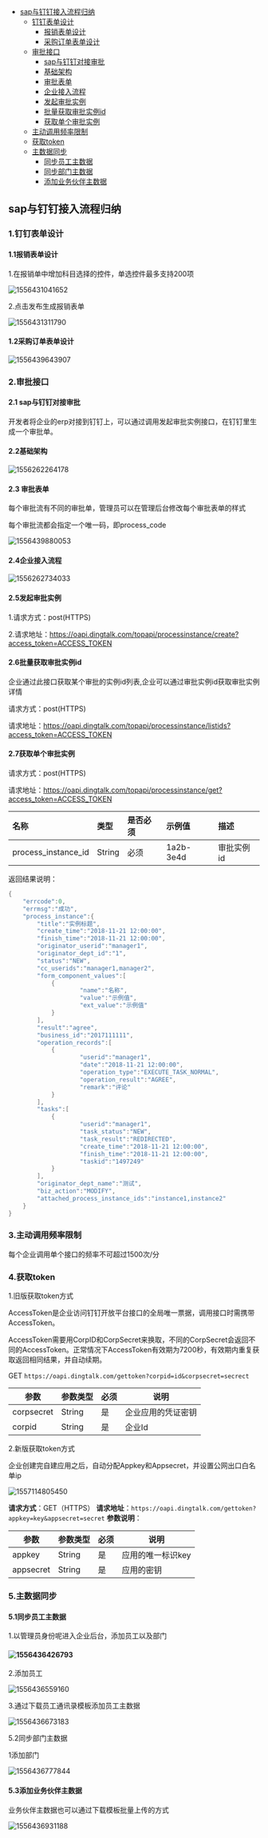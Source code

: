 + [sap与钉钉接入流程归纳](#sap与钉钉接入流程归纳)
    - [钉钉表单设计](#钉钉表单设计)
        + [报销表单设计](#报销表单设计)
        + [采购订单表单设计](#采购订单表单设计)
    - [审批接口](#审批接口)
        + [sap与钉钉对接审批](#sap与钉钉对接审批)
        + [基础架构](#基础架构)
        + [审批表单](#基础表单)
        + [企业接入流程](#企业接入流程)
        + [发起审批实例](#发起审批实例)
        + [批量获取审批实例id](#批量获取审批实例id)
        + [获取单个审批实例](#获取单个审批实例)
    - [主动调用频率限制](#主动调用频率限制)
    - [获取token](#获取token)
    - [主数据同步](#主数据同步)
        + [同步员工主数据](#同步员工主数据)
        + [同步部门主数据](#同步部门主数据)
        + [添加业务伙伴主数据](#添加业务伙伴主数据)
    



## sap与钉钉接入流程归纳

### 1.钉钉表单设计

#### 1.1报销表单设计

1.在报销单中增加科目选择的控件，单选控件最多支持200项

![1556431041652](assets/1556431041652.png)



2.点击发布生成报销表单

![1556431311790](assets/1556431311790.png)

#### 1.2采购订单表单设计

![1556439643907](assets/1556439643907.png)

### 2.审批接口

#### 2.1 sap与钉钉对接审批

开发者将企业的erp对接到钉钉上，可以通过调用发起审批实例接口，在钉钉里生成一个审批单。

#### 2.2基础架构

![1556262264178](assets/1556262264178.png)

#### 2.3 审批表单

每个审批流有不同的审批单，管理员可以在管理后台修改每个审批表单的样式

每个审批流都会指定一个唯一码，即process_code

![1556439880053](assets/1556439880053.png)



#### 2.4企业接入流程

![1556262734033](assets/1556262734033.png)

#### 2.5发起审批实例

1.请求方式：post(HTTPS)

2.请求地址：https://oapi.dingtalk.com/topapi/processinstance/create?access_token=ACCESS_TOKEN

#### 2.6批量获取审批实例id

企业通过此接口获取某个审批的实例id列表,企业可以通过审批实例id获取审批实例详情	

请求方式：post(HTTPS)

请求地址：https://oapi.dingtalk.com/topapi/processinstance/listids?access_token=ACCESS_TOKEN

#### 2.7获取单个审批实例

请求方式：post(HTTPS)

请求地址：https://oapi.dingtalk.com/topapi/processinstance/get?access_token=ACCESS_TOKEN

| 名称                | 类型   | 是否必须 | 示例值    | 描述       |
| :------------------ | :----- | :------- | :-------- | :--------- |
| process_instance_id | String | 必须     | 1a2b-3e4d | 审批实例id |

返回结果说明：

```java
{
    "errcode":0,
    "errmsg":"成功",
    "process_instance":{
        "title":"实例标题",
        "create_time":"2018-11-21 12:00:00",
        "finish_time":"2018-11-21 12:00:00",
        "originator_userid":"manager1",
        "originator_dept_id":"1",
        "status":"NEW",
        "cc_userids":"manager1,manager2",
        "form_component_values":[
            {
                    "name":"名称",
                    "value":"示例值",
                    "ext_value":"示例值"
            }
        ],
        "result":"agree",
        "business_id":"2017111111",
        "operation_records":[
            {
                    "userid":"manager1",
                    "date":"2018-11-21 12:00:00",
                    "operation_type":"EXECUTE_TASK_NORMAL",
                    "operation_result":"AGREE",
                    "remark":"评论"
            }
        ],
        "tasks":[
            {
                    "userid":"manager1",
                    "task_status":"NEW",
                    "task_result":"REDIRECTED",
                    "create_time":"2018-11-21 12:00:00",
                    "finish_time":"2018-11-21 12:00:00",
                    "taskid":"1497249"
            }
        ],
        "originator_dept_name":"测试",
        "biz_action":"MODIFY",
        "attached_process_instance_ids":"instance1,instance2"
    }
}
```

### 3.主动调用频率限制

每个企业调用单个接口的频率不可超过1500次/分



### 4.获取token

1.旧版获取token方式

AccessToken是企业访问钉钉开放平台接口的全局唯一票据，调用接口时需携带AccessToken。

AccessToken需要用CorpID和CorpSecret来换取，不同的CorpSecret会返回不同的AccessToken。正常情况下AccessToken有效期为7200秒，有效期内重复获取返回相同结果，并自动续期。

 GET `https://oapi.dingtalk.com/gettoken?corpid=id&corpsecret=secrect`	

| 参数       | 参数类型 | 必须 | 说明               |
| ---------- | -------- | ---- | ------------------ |
| corpsecret | String   | 是   | 企业应用的凭证密钥 |
| corpid     | String   | 是   | 企业Id             |

2.新版获取token方式

企业创建完自建应用之后，自动分配Appkey和Appsecret，并设置公网出口白名单ip



![1557114805450](assets/1557114805450.png)

**请求方式**：GET（HTTPS）
**请求地址**：`https://oapi.dingtalk.com/gettoken?appkey=key&appsecret=secret`
**参数说明**：

| 参数      | 参数类型 | 必须 | 说明              |
| --------- | -------- | ---- | ----------------- |
| appkey    | String   | 是   | 应用的唯一标识key |
| appsecret | String   | 是   | 应用的密钥        |

### 5.主数据同步

#### 5.1同步员工主数据

1.以管理员身份呢进入企业后台，添加员工以及部门

#### ![1556436426793](assets/1556436426793.png)

2.添加员工

![1556436559160](assets/1556436559160.png)

3.通过下载员工通讯录模板添加员工主数据

![1556436673183](assets/1556436673183.png)

5.2同步部门主数据

1添加部门

![1556436777844](assets/1556436777844.png)

#### 5.3添加业务伙伴主数据

业务伙伴主数据也可以通过下载模板批量上传的方式

![1556436931188](assets/1556436931188.png)